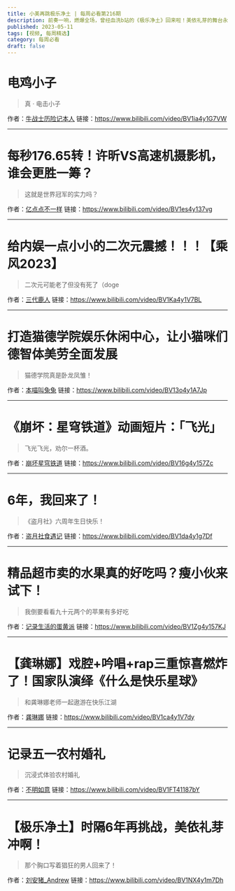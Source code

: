 ```yaml
---
title: 小美再跳极乐净土 | 每周必看第216期
description: 前奏一响，燃爆全场，曾经血洗b站的《极乐净土》回来啦！美依礼芽的舞台永远有无穷魔力！
published: 2023-05-11
tags: [视频, 每周精选]
category: 每周必看
draft: false
---
```


# 电鸡小子
> 真 · 电击小子

作者：[牛战士历险记本人](https://space.bilibili.com/1223615155)
链接：https://www.bilibili.com/video/BV1ia4y1G7VW

---

# 每秒176.65转！许昕VS高速机摄影机，谁会更胜一筹？
> 这就是世界冠军的实力吗？

作者：[亿点点不一样](https://space.bilibili.com/407054668)
链接：https://www.bilibili.com/video/BV1es4y137vg

---

# 给内娱一点小小的二次元震撼！！！【乘风2023】
> 二次元可能老了但没有死了（doge

作者：[三代鹿人](https://space.bilibili.com/5870268)
链接：https://www.bilibili.com/video/BV1Ka4y1V7BL

---

# 打造猫德学院娱乐休闲中心，让小猫咪们德智体美劳全面发展
> 猫德学院真是卧龙凤雏！

作者：[本喵叫兔兔](https://space.bilibili.com/508416316)
链接：https://www.bilibili.com/video/BV13o4y1A7Jp

---

# 《崩坏：星穹铁道》动画短片：「飞光」
> 飞光飞光，劝尔一杯酒。

作者：[崩坏星穹铁道](https://space.bilibili.com/1340190821)
链接：https://www.bilibili.com/video/BV16g4y157Zc

---

# 6年，我回来了！
> 《盗月社》六周年生日快乐！

作者：[盗月社食遇记](https://space.bilibili.com/99157282)
链接：https://www.bilibili.com/video/BV1da4y1g7Df

---

# 精品超市卖的水果真的好吃吗？瘦小伙来试下！
> 我倒要看看九十元两个的苹果有多好吃

作者：[记录生活的蛋黄派](https://space.bilibili.com/337521240)
链接：https://www.bilibili.com/video/BV1Zg4y157KJ

---

# 【龚琳娜】戏腔+吟唱+rap三重惊喜燃炸了！国家队演绎《什么是快乐星球》
> 和龚琳娜老师一起遨游在快乐江湖

作者：[龚琳娜](https://space.bilibili.com/4976111)
链接：https://www.bilibili.com/video/BV1ca4y1V7dy

---

# 记录五一农村婚礼
> 沉浸式体验农村婚礼

作者：[不明如意](https://space.bilibili.com/33889933)
链接：https://www.bilibili.com/video/BV1FT41187bY

---

# 【极乐净土】时隔6年再挑战，美依礼芽冲啊！
> 那个胸口写着猖狂的男人回来了！

作者：[刘安猪_Andrew](https://space.bilibili.com/9320655)
链接：https://www.bilibili.com/video/BV1NX4y1m7Dh

